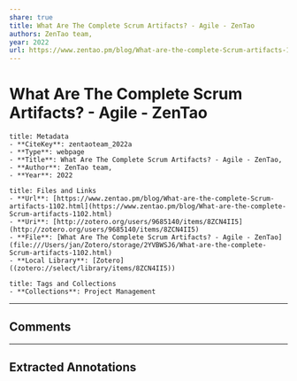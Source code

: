 ```yaml
---
share: true
title: What Are The Complete Scrum Artifacts? - Agile - ZenTao
authors: ZenTao team,
year: 2022 
url: https://www.zentao.pm/blog/What-are-the-complete-Scrum-artifacts-1102.html
---
```


# What Are The Complete Scrum Artifacts? - Agile - ZenTao

```ad-info
title: Metadata
- **CiteKey**: zentaoteam_2022a
- **Type**: webpage
- **Title**: What Are The Complete Scrum Artifacts? - Agile - ZenTao, 
- **Author**: ZenTao team,
- **Year**: 2022 
```
```ad-abstract
title: Files and Links
- **Url**: [https://www.zentao.pm/blog/What-are-the-complete-Scrum-artifacts-1102.html](https://www.zentao.pm/blog/What-are-the-complete-Scrum-artifacts-1102.html)
- **Uri**: [http://zotero.org/users/9685140/items/8ZCN4II5](http://zotero.org/users/9685140/items/8ZCN4II5)
- **File**: [What Are The Complete Scrum Artifacts? - Agile - ZenTao](file:///Users/jan/Zotero/storage/2YVBWSJ6/What-are-the-complete-Scrum-artifacts-1102.html)
- **Local Library**: [Zotero]((zotero://select/library/items/8ZCN4II5))
```
```ad-note
title: Tags and Collections
- **Collections**: Project Management
```

----

## Comments



----

## Extracted Annotations

